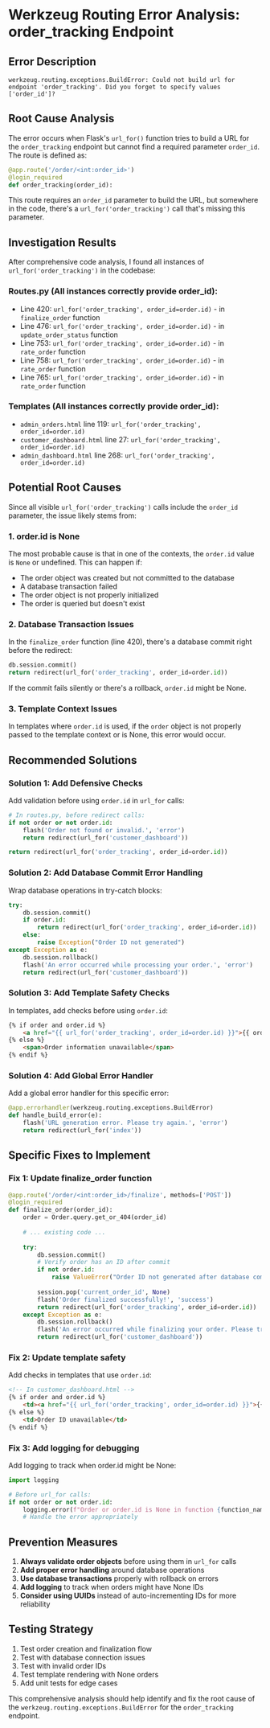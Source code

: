 # Werkzeug Routing Error Analysis: order_tracking Endpoint

## Error Description
```
werkzeug.routing.exceptions.BuildError: Could not build url for endpoint 'order_tracking'. Did you forget to specify values ['order_id']?
```

## Root Cause Analysis

The error occurs when Flask's `url_for()` function tries to build a URL for the `order_tracking` endpoint but cannot find a required parameter `order_id`. The route is defined as:

```python
@app.route('/order/<int:order_id>')
@login_required
def order_tracking(order_id):
```

This route requires an `order_id` parameter to build the URL, but somewhere in the code, there's a `url_for('order_tracking')` call that's missing this parameter.

## Investigation Results

After comprehensive code analysis, I found all instances of `url_for('order_tracking')` in the codebase:

### Routes.py (All instances correctly provide order_id):
- Line 420: `url_for('order_tracking', order_id=order.id)` - in `finalize_order` function
- Line 476: `url_for('order_tracking', order_id=order.id)` - in `update_order_status` function  
- Line 753: `url_for('order_tracking', order_id=order.id)` - in `rate_order` function
- Line 758: `url_for('order_tracking', order_id=order.id)` - in `rate_order` function
- Line 765: `url_for('order_tracking', order_id=order.id)` - in `rate_order` function

### Templates (All instances correctly provide order_id):
- `admin_orders.html` line 119: `url_for('order_tracking', order_id=order.id)`
- `customer_dashboard.html` line 27: `url_for('order_tracking', order_id=order.id)`
- `admin_dashboard.html` line 268: `url_for('order_tracking', order_id=order.id)`

## Potential Root Causes

Since all visible `url_for('order_tracking')` calls include the `order_id` parameter, the issue likely stems from:

### 1. **order.id is None**
The most probable cause is that in one of the contexts, the `order.id` value is `None` or undefined. This can happen if:
- The order object was created but not committed to the database
- A database transaction failed
- The order object is not properly initialized
- The order is queried but doesn't exist

### 2. **Database Transaction Issues**
In the `finalize_order` function (line 420), there's a database commit right before the redirect:
```python
db.session.commit()
return redirect(url_for('order_tracking', order_id=order.id))
```

If the commit fails silently or there's a rollback, `order.id` might be None.

### 3. **Template Context Issues**
In templates where `order.id` is used, if the `order` object is not properly passed to the template context or is None, this error would occur.

## Recommended Solutions

### Solution 1: Add Defensive Checks
Add validation before using `order.id` in `url_for` calls:

```python
# In routes.py, before redirect calls:
if not order or not order.id:
    flash('Order not found or invalid.', 'error')
    return redirect(url_for('customer_dashboard'))

return redirect(url_for('order_tracking', order_id=order.id))
```

### Solution 2: Add Database Commit Error Handling
Wrap database operations in try-catch blocks:

```python
try:
    db.session.commit()
    if order.id:
        return redirect(url_for('order_tracking', order_id=order.id))
    else:
        raise Exception("Order ID not generated")
except Exception as e:
    db.session.rollback()
    flash('An error occurred while processing your order.', 'error')
    return redirect(url_for('customer_dashboard'))
```

### Solution 3: Add Template Safety Checks
In templates, add checks before using `order.id`:

```html
{% if order and order.id %}
    <a href="{{ url_for('order_tracking', order_id=order.id) }}">{{ order.order_number }}</a>
{% else %}
    <span>Order information unavailable</span>
{% endif %}
```

### Solution 4: Add Global Error Handler
Add a global error handler for this specific error:

```python
@app.errorhandler(werkzeug.routing.exceptions.BuildError)
def handle_build_error(e):
    flash('URL generation error. Please try again.', 'error')
    return redirect(url_for('index'))
```

## Specific Fixes to Implement

### Fix 1: Update finalize_order function
```python
@app.route('/order/<int:order_id>/finalize', methods=['POST'])
@login_required
def finalize_order(order_id):
    order = Order.query.get_or_404(order_id)
    
    # ... existing code ...
    
    try:
        db.session.commit()
        # Verify order has an ID after commit
        if not order.id:
            raise ValueError("Order ID not generated after database commit")
        
        session.pop('current_order_id', None)
        flash('Order finalized successfully!', 'success')
        return redirect(url_for('order_tracking', order_id=order.id))
    except Exception as e:
        db.session.rollback()
        flash('An error occurred while finalizing your order. Please try again.', 'error')
        return redirect(url_for('customer_dashboard'))
```

### Fix 2: Update template safety
Add checks in templates that use `order.id`:

```html
<!-- In customer_dashboard.html -->
{% if order and order.id %}
    <td><a href="{{ url_for('order_tracking', order_id=order.id) }}">{{ order.order_number }}</a></td>
{% else %}
    <td>Order ID unavailable</td>
{% endif %}
```

### Fix 3: Add logging for debugging
Add logging to track when order.id might be None:

```python
import logging

# Before url_for calls:
if not order or not order.id:
    logging.error(f"Order or order.id is None in function {function_name}")
    # Handle the error appropriately
```

## Prevention Measures

1. **Always validate order objects** before using them in `url_for` calls
2. **Add proper error handling** around database operations
3. **Use database transactions** properly with rollback on errors
4. **Add logging** to track when orders might have None IDs
5. **Consider using UUIDs** instead of auto-incrementing IDs for more reliability

## Testing Strategy

1. Test order creation and finalization flow
2. Test with database connection issues
3. Test with invalid order IDs
4. Test template rendering with None orders
5. Add unit tests for edge cases

This comprehensive analysis should help identify and fix the root cause of the `werkzeug.routing.exceptions.BuildError` for the `order_tracking` endpoint.